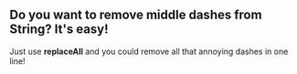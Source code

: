 ## Do you want to remove middle dashes from String? It's easy!

Just use **replaceAll** and you could remove all that annoying dashes in one line!